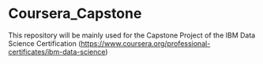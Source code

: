 # Coursera_Capstone
This repository will be mainly used for the Capstone Project of the IBM Data Science Certification (https://www.coursera.org/professional-certificates/ibm-data-science)
